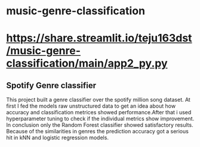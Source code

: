 # music-genre-classification
# https://share.streamlit.io/teju163dst/music-genre-classification/main/app2_py.py
## Spotify Genre classifier 
This project built a genre classifier over the spotify million song dataset. At first I fed the models raw unstructured data to get an idea about how accuracy and classification metrices showed performance.After that i used hyperparameter tuning to check if the individual metrics show improvement. In conclusion only the Random Forest classifier showed satisfactory results. Because of the similarities in genres the prediction accuracy got a serious hit in kNN and logistic regression models.
